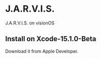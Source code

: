 # J.A.R.V.I.S.
J.A.R.V.I.S. on visionOS 

## Install on Xcode-15.1.0-Beta
Download it from Apple Developer.
